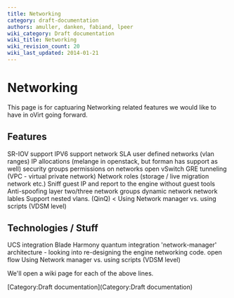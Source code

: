 ```yaml
---
title: Networking
category: draft-documentation
authors: amuller, danken, fabiand, lpeer
wiki_category: Draft documentation
wiki_title: Networking
wiki_revision_count: 20
wiki_last_updated: 2014-01-21
---
```


# Networking

This page is for captuaring Networking related features we would like to have in oVirt going forward.

## Features

SR-IOV support
IPV6 support
network SLA
user defined networks (vlan ranges)
IP allocations (melange in openstack, but forman has support as well)
security groups
permissions on networks
open vSwitch
GRE tunneling (VPC - virtual private network)
Network roles (storage / live migration network etc.)
Sniff guest IP and report to the engine without guest tools
Anti-spoofing layer two/three
network groups
dynamic network
network lables
Support nested vlans. (QinQ) <
Using Network manager vs. using scripts (VDSM level)

## Technologies / Stuff

UCS integration
Blade Harmony
quantum integration
'network-manager' architecture - looking into re-designing the engine networking code.
open flow
Using Network manager vs. using scripts (VDSM level)

We'll open a wiki page for each of the above lines.

[Category:Draft documentation](Category:Draft documentation)
